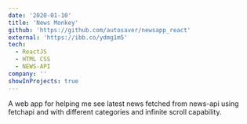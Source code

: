 ```yaml
---
date: '2020-01-10'
title: 'News Monkey'
github: 'https://github.com/autosaver/newsapp_react'
external: 'https://ibb.co/ydmg1m5'
tech:
  - ReactJS
  - HTML CSS
  - NEWS-API
company: ''
showInProjects: true
---
```


A web app for helping me see latest news fetched from news-api using fetchapi and with different 
categories and infinite scroll capability.
